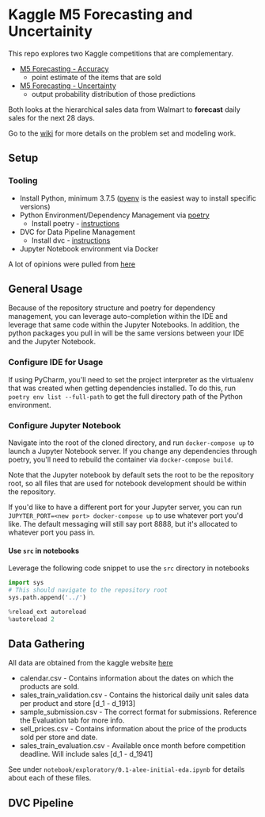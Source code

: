 # Kaggle M5 Forecasting and Uncertainity

This repo explores two Kaggle competitions that are complementary. 
 - [M5 Forecasting - Accuracy](https://www.kaggle.com/c/m5-forecasting-accuracy/overview)
   - point estimate of the items that are sold
 - [M5 Forecasting - Uncertainty](https://www.kaggle.com/c/m5-forecasting-uncertainty/overview)
   - output probability distribution of those predictions
   
Both looks at the hierarchical sales data from Walmart to **forecast** daily sales for the next 28 days. 

Go to the [wiki](https://github.com/leeamy1203/kaggle-m5/wiki) for more details on the problem set and modeling work.

## Setup

### Tooling

- Install Python, minimum 3.7.5 ([pyenv](https://github.com/pyenv/pyenv) is the easiest way to install specific versions)
- Python Environment/Dependency Management via [poetry](https://python-poetry.org/) 
  - Install poetry - [instructions](https://python-poetry.org/docs/#installation)
- DVC for Data Pipeline Management
  - Install dvc - [instructions](https://dvc.org/doc/install/macos)
- Jupyter Notebook environment via Docker

A lot of opinions were pulled from [here](https://drivendata.github.io/cookiecutter-data-science/#directory-structure)

## General Usage

Because of the repository structure and poetry for dependency management, you can leverage auto-completion within the 
IDE and leverage that same code within the Jupyter Notebooks. In addition, the python packages you pull in will be the
same versions between your IDE and the Jupyter Notebook.

### Configure IDE for Usage

If using PyCharm, you'll need to set the project interpreter as the virtualenv that was created when getting 
dependencies installed. To do this, run `poetry env list --full-path` to get the full directory path of the 
Python environment.

### Configure Jupyter Notebook

Navigate into the root of the cloned directory, and run `docker-compose up` to launch a Jupyter Notebook server. If you
change any dependencies through poetry, you'll need to rebuild the container via `docker-compose build`. 

Note that the Jupyter notebook by default sets the root to be the repository root, so all files that are used for notebook
development should be within the repository. 

If you'd like to have a different port for your Jupyter server, you can run `JUPYTER_PORT=<new port> docker-compose up`
to use whatever port you'd like. The default messaging will still say port 8888, but it's allocated to whatever port
you pass in.

#### Use `src` in notebooks

Leverage the following code snippet to use the `src` directory in notebooks

```python
import sys
# This should navigate to the repository root
sys.path.append('../')

%reload_ext autoreload
%autoreload 2
```

## Data Gathering
All data are obtained from the kaggle website [here](https://www.kaggle.com/c/m5-forecasting-uncertainty/data)
- calendar.csv - Contains information about the dates on which the products are sold.
- sales_train_validation.csv - Contains the historical daily unit sales data per product and store [d_1 - d_1913]
- sample_submission.csv - The correct format for submissions. Reference the Evaluation tab for more info.
- sell_prices.csv - Contains information about the price of the products sold per store and date.
- sales_train_evaluation.csv - Available once month before competition deadline. Will include sales [d_1 - d_1941]

See under `notebook/exploratory/0.1-alee-initial-eda.ipynb` for details about each of these files.

## DVC Pipeline

